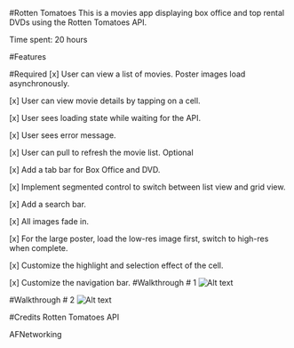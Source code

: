 #Rotten Tomatoes
This is a movies app displaying box office and top rental DVDs using the Rotten Tomatoes API.

Time spent: 20 hours

#Features

#Required
[x] User can view a list of movies. Poster images load asynchronously.

[x] User can view movie details by tapping on a cell.

[x] User sees loading state while waiting for the API.

[x] User sees error message.

[x] User can pull to refresh the movie list.
Optional

[x] Add a tab bar for Box Office and DVD.

[x] Implement segmented control to switch between list view and grid view.

[x] Add a search bar.

[x] All images fade in.

[x] For the large poster, load the low-res image first, switch to high-res when complete.

[x] Customize the highlight and selection effect of the cell.

[x] Customize the navigation bar.
#Walkthrough # 1
![Alt text](https://github.com/aftabnaqvi/RottenTomatoes/blob/master/RottenTomatoes-1.gif "cc-flow.jpeg")

#Walkthrough # 2
![Alt text](https://github.com/aftabnaqvi/RottenTomatoes/blob/master/RottenTomatoes-2.gif "cc-flow.jpeg")

#Credits
Rotten Tomatoes API

AFNetworking
